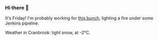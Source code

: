 ### Hi there :wave:

It's Friday! I'm probably working for [this bunch](https://github.com/kohofinancial), lighting a fire under some Jenkins pipeline.

Weather in Cranbrook: light snow, at -2°C.
